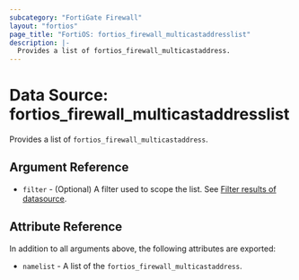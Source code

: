 ```yaml
---
subcategory: "FortiGate Firewall"
layout: "fortios"
page_title: "FortiOS: fortios_firewall_multicastaddresslist"
description: |-
  Provides a list of fortios_firewall_multicastaddress.
---
```


# Data Source: fortios_firewall_multicastaddresslist
Provides a list of `fortios_firewall_multicastaddress`.

## Argument Reference

* `filter` - (Optional) A filter used to scope the list. See [Filter results of datasource](https://registry.terraform.io/providers/fortinetdev/fortios/latest/docs/guides/fgt_filter).

## Attribute Reference

In addition to all arguments above, the following attributes are exported:

* `namelist` -  A list of the `fortios_firewall_multicastaddress`.
